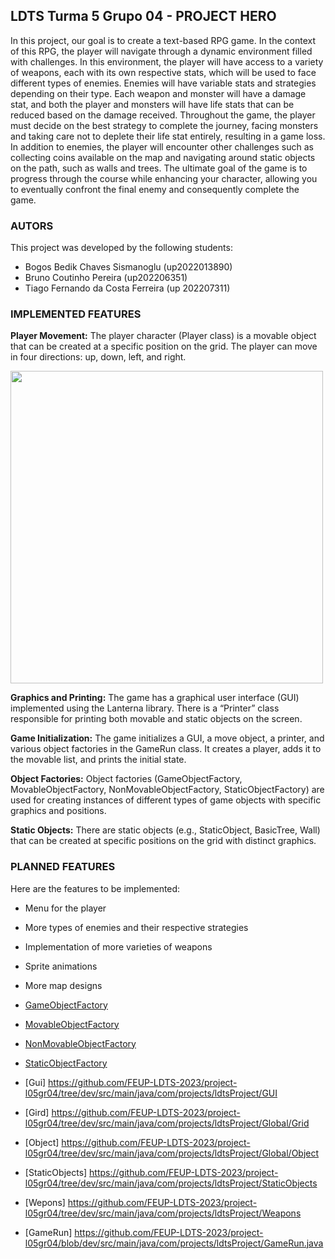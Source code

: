 ## LDTS Turma 5 Grupo 04  -  PROJECT HERO

In this project, our goal is to create a text-based RPG game. In the context of this RPG, the player will navigate through a dynamic environment filled with challenges. In this environment, the player will have access to a variety of weapons, each with its own respective stats, which will be used to face different types of enemies. Enemies will have variable stats and strategies depending on their type. Each weapon and monster will have a damage stat, and both the player and monsters will have life stats that can be reduced based on the damage received. Throughout the game, the player must decide on the best strategy to complete the journey, facing monsters and taking care not to deplete their life stat entirely, resulting in a game loss.
In addition to enemies, the player will encounter other challenges such as collecting coins available on the map and navigating around static objects on the path, such as walls and trees. 
The ultimate goal of the game is to progress through the course while enhancing your character, allowing you to eventually confront the final enemy and consequently complete the game.

### AUTORS
This project was developed by the following students: 
 - Bogos Bedik Chaves Sismanoglu (up2022013890)
 - Bruno Coutinho Pereira (up202206351)
 - Tiago Fernando da Costa Ferreira (up 202207311)

### IMPLEMENTED FEATURES
**Player Movement:**
The player character (Player class) is a movable object that can be created at a specific position on the grid.
The player can move in four directions: up, down, left, and right.


  <img src=https://github.com/BogosB/helloworld/assets/64612527/7e03181c-04e1-4067-8627-d6d5ad205477 width="500" height="500">


**Graphics and Printing:**
The game has a graphical user interface (GUI) implemented using the Lanterna library.
There is a “Printer” class responsible for printing both movable and static objects on the screen.

**Game Initialization:**
The game initializes a GUI, a move object, a printer, and various object factories in the GameRun class.
It creates a player, adds it to the movable list, and prints the initial state.

**Object Factories:**
Object factories (GameObjectFactory, MovableObjectFactory, NonMovableObjectFactory, StaticObjectFactory) are used for creating instances of different types of game objects with specific graphics and positions.

**Static Objects:**
There are static objects (e.g., StaticObject, BasicTree, Wall) that can be created at specific positions on the grid with distinct graphics.

### PLANNED FEATURES

Here are the features to be implemented:
- Menu for the player
- More types of enemies and their respective strategies
- Implementation of more varieties of weapons
- Sprite animations
- More map designs

- [GameObjectFactory](https://github.com/FEUP-LDTS-2023/project-l05gr04/blob/dev/src/main/java/com/projects/ldtsProject/Global/Object/GameObjectFactory.java)
- [MovableObjectFactory](https://github.com/FEUP-LDTS-2023/project-l05gr04/blob/dev/src/main/java/com/projects/ldtsProject/Global/Object/MovableObjectFactory.java)
- [NonMovableObjectFactory](https://github.com/FEUP-LDTS-2023/project-l05gr04/blob/dev/src/main/java/com/projects/ldtsProject/Global/Object/NonMovableObjectFactory.java)
- [StaticObjectFactory](https://github.com/FEUP-LDTS-2023/project-l05gr04/blob/dev/src/main/java/com/projects/ldtsProject/Global/Object/StaticObjectFactory.java)
- [Gui] https://github.com/FEUP-LDTS-2023/project-l05gr04/tree/dev/src/main/java/com/projects/ldtsProject/GUI
- [Gird] https://github.com/FEUP-LDTS-2023/project-l05gr04/tree/dev/src/main/java/com/projects/ldtsProject/Global/Grid
- [Object] https://github.com/FEUP-LDTS-2023/project-l05gr04/tree/dev/src/main/java/com/projects/ldtsProject/Global/Object
- [StaticObjects] https://github.com/FEUP-LDTS-2023/project-l05gr04/tree/dev/src/main/java/com/projects/ldtsProject/StaticObjects
- [Wepons] https://github.com/FEUP-LDTS-2023/project-l05gr04/tree/dev/src/main/java/com/projects/ldtsProject/Weapons
- [GameRun] https://github.com/FEUP-LDTS-2023/project-l05gr04/blob/dev/src/main/java/com/projects/ldtsProject/GameRun.java
